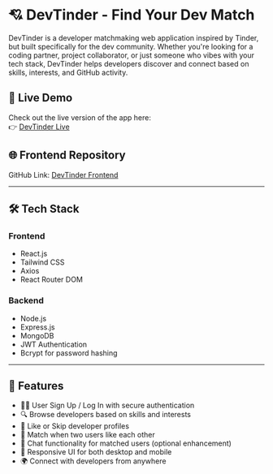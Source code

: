 # 💘 DevTinder - Find Your Dev Match

DevTinder is a developer matchmaking web application inspired by Tinder, but built specifically for the dev community. Whether you're looking for a coding partner, project collaborator, or just someone who vibes with your tech stack, DevTinder helps developers discover and connect based on skills, interests, and GitHub activity.

## 🔗 Live Demo
Check out the live version of the app here:  
👉 [DevTinder Live](http://ijjurouthu.duckdns.org)

## 🌐 Frontend Repository
GitHub Link: [DevTinder Frontend](https://github.com/hemanthijjurouthu/devtinder_frontend)

---

## 🛠️ Tech Stack

### Frontend
- React.js
- Tailwind CSS
- Axios
- React Router DOM

### Backend
- Node.js
- Express.js
- MongoDB
- JWT Authentication
- Bcrypt for password hashing

---

## 🚀 Features

- 🧑‍💻 User Sign Up / Log In with secure authentication
- 🔍 Browse developers based on skills and interests
- 💖 Like or Skip developer profiles
- 🔁 Match when two users like each other
- 💬 Chat functionality for matched users (optional enhancement)
- 🧾 Responsive UI for both desktop and mobile
- 🌍 Connect with developers from anywhere

